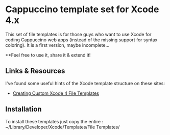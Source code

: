 Cappuccino template set for Xcode 4.x
=====================================

This set of file templates is for those guys who want to use Xcode for coding Cappuccino web apps (instead of the missing support for syntax coloring). 
It is a first version, maybe incomplete...

**Feel free to use it, share it & extend it!

Links & Resources
-----------------
I've found some useful hints of the Xcode template structure on these sites:
- [Creating Custom Xcode 4 File Templates](http://meandmark.com/blog/2011/11/creating-custom-xcode-4-file-templates/)

Installation
------------
To install these templates just copy the entire :
~/Library/Developer/Xcode/Templates/File Templates/
